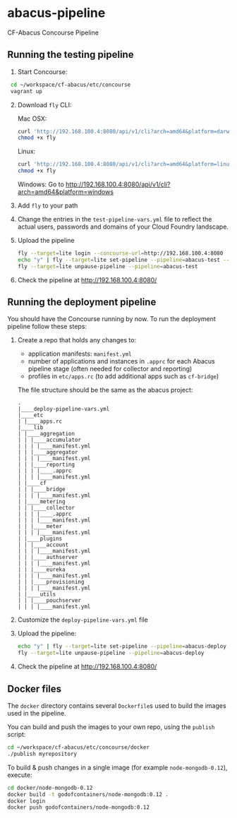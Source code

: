 # abacus-pipeline
CF-Abacus Concourse Pipeline

## Running the testing pipeline

1. Start Concourse:

  ```bash
   cd ~/workspace/cf-abacus/etc/concourse 
   vagrant up
   ```

2. Download `fly` CLI:

   Mac OSX:
   ```bash
   curl 'http://192.168.100.4:8080/api/v1/cli?arch=amd64&platform=darwin' --compressed -o fly
   chmod +x fly
   ```
   Linux:
   ```bash
   curl 'http://192.168.100.4:8080/api/v1/cli?arch=amd64&platform=linux' --compressed -o fly
   chmod +x fly
   ```
   
   Windows:
   Go to http://192.168.100.4:8080/api/v1/cli?arch=amd64&platform=windows

3. Add `fly` to your path

4. Change the entries in the `test-pipeline-vars.yml` file to reflect the actual users, passwords and domains of your Cloud Foundry landscape.

5. Upload the pipeline
   ```bash
   fly --target=lite login --concourse-url=http://192.168.100.4:8080
   echo "y" | fly --target=lite set-pipeline --pipeline=abacus-test --config=test-pipeline.yml --load-vars-from=test-pipeline-vars.yml ---non-interactive
   fly --target=lite unpause-pipeline --pipeline=abacus-test
   ```

6. Check the pipeline at http://192.168.100.4:8080/

## Running the deployment pipeline

You should have the Concourse running by now. To run the deployment pipeline follow these steps:

1. Create a repo that holds any changes to:
   * application manifests: `manifest.yml`
   * number of applications and instances in `.apprc` for each Abacus pipeline stage (often needed for collector and reporting)
   * profiles in `etc/apps.rc` (to add additional apps such as `cf-bridge`)

   The file structure should be the same as the abacus project:
    ```
    .
    |____deploy-pipeline-vars.yml
    |____etc
    | |____apps.rc
    |____lib
    | |____aggregation
    | | |____accumulator
    | | | |____manifest.yml
    | | |____aggregator
    | | | |____manifest.yml
    | | |____reporting
    | | | |____.apprc
    | | | |____manifest.yml
    | |____cf
    | | |____bridge
    | | | |____manifest.yml
    | |____metering
    | | |____collector
    | | | |____.apprc
    | | | |____manifest.yml
    | | |____meter
    | | | |____manifest.yml
    | |____plugins
    | | |____account
    | | | |____manifest.yml
    | | |____authserver
    | | | |____manifest.yml
    | | |____eureka
    | | | |____manifest.yml
    | | |____provisioning
    | | | |____manifest.yml
    | |____utils
    | | |____pouchserver
    | | | |____manifest.yml
    ```

2. Customize the `deploy-pipeline-vars.yml` file

3. Upload the pipeline:
   ```bash
   echo "y" | fly --target=lite set-pipeline --pipeline=abacus-deploy --config=deploy-pipeline.yml --load-vars-from=deploy-pipeline-vars.yml ---non-interactive
   fly --target=lite unpause-pipeline --pipeline=abacus-deploy
   ```
4. Check the pipeline at http://192.168.100.4:8080/


## Docker files

The `docker` directory contains several `Dockerfile`s used to build the images used in the pipeline.

You can build and push the images to your own repo, using the `publish` script:
```bash
cd ~/workspace/cf-abacus/etc/concourse/docker
./publish myrepository
```

To build & push changes in a single image (for example `node-mongodb-0.12`), execute:

```bash
cd docker/node-mongodb-0.12
docker build -t godofcontainers/node-mongodb:0.12 .
docker login
docker push godofcontainers/node-mongodb:0.12
```
